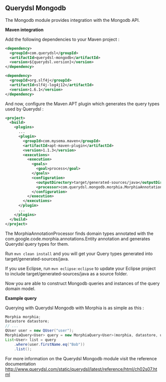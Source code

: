 ## Querydsl Mongodb

The Mongodb module provides integration with the Mongodb API.

**Maven integration**

 Add the following dependencies to your Maven project :

```XML
<dependency>
  <groupId>com.querydsl</groupId>
  <artifactId>querydsl-mongodb</artifactId>
  <version>${querydsl.version}</version>
</dependency>

<dependency>
  <groupId>org.slf4j</groupId>
  <artifactId>slf4j-log4j12</artifactId>
  <version>1.6.1</version>
</dependency>
```

And now, configure the Maven APT plugin which generates the query types used by Querydsl :

```XML
<project>
  <build>
    <plugins>
      ...
      <plugin>
        <groupId>com.mysema.maven</groupId>
        <artifactId>apt-maven-plugin</artifactId>
        <version>1.1.3</version>
        <executions>
          <execution>
            <goals>
              <goal>process</goal>
            </goals>
            <configuration>
              <outputDirectory>target/generated-sources/java</outputDirectory>
              <processor>com.querydsl.mongodb.morphia.MorphiaAnnotationProcessor</processor>
            </configuration>
          </execution>
        </executions>
      </plugin>
      ...
    </plugins>
  </build>
</project>
```

The MorphiaAnnotationProcessor finds domain types annotated with the com.google.code.morphia.annotations.Entity annotation and generates Querydsl query types for them.

Run `mvn clean install` and you will get your Query types generated into target/generated-sources/java.

If you use Eclipse, run `mvn eclipse:eclipse` to update your Eclipse project to include target/generated-sources/java as a source folder.

Now you are able to construct Mongodb queries and instances of the query domain model. 

**Example query**

Querying with Querydsl Mongodb with Morphia is as simple as this : 

```JAVA
Morphia morphia;
Datastore datastore;
// ...  
QUser user = new QUser("user");
MorphiaQuery<User> query = new MorphiaQuery<User>(morphia, datastore, user);
List<User> list = query
    .where(user.firstName.eq("Bob"))
    .list();
```


For more information on the Querydsl Mongodb module visit the reference documentation http://www.querydsl.com/static/querydsl/latest/reference/html/ch02s07.html
